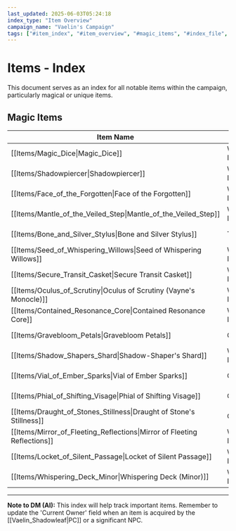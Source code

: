 ```yaml
---
last_updated: 2025-06-03T05:24:18
index_type: "Item Overview"
campaign_name: "Vaelin's Campaign"
tags: ["#item_index", "#item_overview", "#magic_items", "#index_file", "#campaign_data", "#unique_items"] # (NEW/ENHANCED)
---
```

# Items - Index

This document serves as an index for all notable items within the campaign, particularly magical or unique items.

## Magic Items

| Item Name | Category | Rarity | Attunement | Current Owner |
|---|---|---|---|---|
| [[Items/Magic_Dice\|Magic_Dice]] | Wondrous Item | Legendary | Yes | (Not yet acquired) |
| [[Items/Shadowpiercer\|Shadowpiercer]] | Wondrous Item | Rare | Yes | (Not yet acquired) |
| [[Items/Face_of_the_Forgotten\|Face of the Forgotten]] | Wondrous Item | Rare | Yes | (Not yet acquired) |
| [[Items/Mantle_of_the_Veiled_Step\|Mantle_of_the_Veiled_Step]] | Wondrous Item | Rare | Yes | (Not yet acquired) |
| [[Items/Bone_and_Silver_Stylus\|Bone and Silver Stylus]] | Tool | Uncommon | No | [[Characters/PCs/Vaelin_Shadowleaf\|Vaelin Shadowleaf]] |
| [[Items/Seed_of_Whispering_Willows\|Seed of Whispering Willows]] | Wondrous Item | Common | No | [[Characters/PCs/Vaelin_Shadowleaf\|Vaelin Shadowleaf]] |
| [[Items/Secure_Transit_Casket\|Secure Transit Casket]]                      | Wondrous Item   | Uncommon | No         | [[Characters/PCs/Vaelin_Shadowleaf\|Vaelin Shadowleaf]] |
| [[Items/Oculus_of_Scrutiny\|Oculus of Scrutiny (Vayne's Monocle)]]       | Wondrous Item   | Rare     | Yes        | [[Characters/PCs/Vaelin_Shadowleaf\|Vaelin Shadowleaf]] |
| [[Items/Contained_Resonance_Core\|Contained Resonance Core]]                | Wondrous Item   | Rare     | No         | [[Characters/PCs/Vaelin_Shadowleaf\|Vaelin Shadowleaf]] |
| [[Items/Gravebloom_Petals\|Gravebloom Petals]]                            | Consumable      | Uncommon | No         | [[Characters/PCs/Vaelin_Shadowleaf\|Vaelin Shadowleaf]] |
| [[Items/Shadow_Shapers_Shard\|Shadow-Shaper's Shard]]                     | Wondrous Item   | Common   | No         | [[Characters/PCs/Vaelin_Shadowleaf\|Vaelin Shadowleaf]] |
| [[Items/Vial_of_Ember_Sparks\|Vial of Ember Sparks]]                        | Consumable      | Common   | No         | [[Characters/PCs/Vaelin_Shadowleaf\|Vaelin Shadowleaf]] |
| [[Items/Phial_of_Shifting_Visage\|Phial of Shifting Visage]]                | Consumable      | Common   | No         | [[Characters/PCs/Vaelin_Shadowleaf\|Vaelin Shadowleaf]] |
| [[Items/Draught_of_Stones_Stillness\|Draught of Stone's Stillness]]         | Consumable      | Common   | No         | [[Characters/PCs/Vaelin_Shadowleaf\|Vaelin Shadowleaf]] |
| [[Items/Mirror_of_Fleeting_Reflections\|Mirror of Fleeting Reflections]]    | Wondrous Item   | Uncommon | Yes        | [[Characters/PCs/Vaelin_Shadowleaf\|Vaelin Shadowleaf]] |
| [[Items/Locket_of_Silent_Passage\|Locket of Silent Passage]]                | Wondrous Item   | Uncommon | Yes        | [[Characters/PCs/Vaelin_Shadowleaf\|Vaelin Shadowleaf]] |
| [[Items/Whispering_Deck_Minor\|Whispering Deck (Minor)]]                   | Wondrous Item   | Common   | No         | [[Characters/PCs/Vaelin_Shadowleaf\|Vaelin Shadowleaf]] |


---
**Note to DM (AI):** This index will help track important items. Remember to update the 'Current Owner' field when an item is acquired by the [[Vaelin_Shadowleaf|PC]] or a significant NPC.